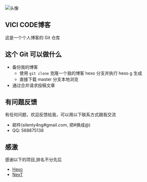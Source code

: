 ![头像](https://avatars2.githubusercontent.com/u/16011392?s=200&v=4)
## VICI CODE博客
这是一个个人博客的 Git 仓库

## 这个 Git 可以做什么

* 备份我的博客
    *  使用 `git clone` 克隆一个我的博客 hexo 分支并执行 hexo g 生成
    *  直接下载 master 分支本地浏览
* 通过合并请求投稿文章

## 有问题反馈
有任何问题，欢迎反馈给我，可以用以下联系方式跟我交流

* 邮件(silenty4ng#gmail.com, 把#换成@)
* QQ: 568875138

## 感激
感谢以下的项目,排名不分先后

* [Hexo](https://hexo.io/) 
* [NexT](https://github.com/iissnan/hexo-theme-next)
